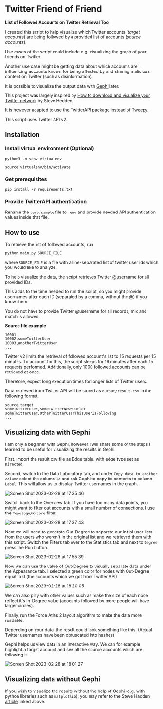 # Twitter Friend of Friend
**List of Followed Accounts on Twitter Retrieval Tool**

I created this script to help visualize which Twitter accounts (_target accounts_) are being followed by a provided list of accounts (_source accounts_). 

Use cases of the script could include e.g. visualizing the graph of your friends on Twitter. 

Another use case might be getting data about which accounts are influencing accounts known for being affected by and sharing malicious content on Twitter (such as disinformation).

It is possible to visualize the output data with [Gephi](https://gephi.org/) later.

This project was largely inspired by [How to download and visualize your Twitter network](https://towardsdatascience.com/how-to-download-and-visualize-your-twitter-network-f009dbbf107b) by Steve Hedden.

It is however adapted to use the TwitterAPI package instead of Tweepy.

This script uses Twitter API v2.

## Installation

### Install virtual environment (Optional)
```
python3 -m venv virtualenv

source virtualenv/bin/activate
```

### Get prerequisites
```
pip install -r requirements.txt
```

### Provide TwitterAPI authentication
Rename the `.env.sample` file to `.env` and provide needed API authentication values inside that file.

## How to use

To retrieve the list of followed accounts, run
```
python main.py SOURCE_FILE
```
where `SOURCE_FILE` is a file with a line-separated list of twitter user ids which you would like to analyze.

To help visualize the data, the script retrieves Twitter @username for all provided IDs.

This adds to the time needed to run the script, so you might provide usernames after each ID (separated by a comma, without the @) if you know them.

You do not have to provide Twitter @username for all records, mix and match is allowed.

**Source file example**
```
10001
10002,someTwitterUser
10003,anotherTwitterUser
...
```

Twitter v2 limits the retrieval of followed account's list to 15 requests per 15 minutes.
To account for this, the script sleeps for 16 minutes after each 15 requests performed.
Additionally, only 1000 followed accounts can be retrieved at once.

Therefore, expect long execution times for longer lists of Twitter users.

Data retrieved from Twitter API will be stored as `output/result.csv` in the following format.
```csv
source,target
someTwitterUser,SomeTwitterNewsOutlet
someTwitterUser,OtherTwitterUserThisUserIsFollowing
...
```

## Visualizing data with Gephi

I am only a beginner with Gephi, however I will share some of the steps I learned to be useful for visualizing the results in Gephi.

First, import the result csv file as Edge table, with edge type set as `Directed`.

Second, switch to the Data Laboratory tab, and under `Copy data to another column` select the column `Id` and ask Gephi to copy its contents to column `Label`. This will allow us to display Twitter usernames in the graph.

![Screen Shot 2023-02-28 at 17 35 46](https://user-images.githubusercontent.com/10202752/221928398-bb23b4ea-50f9-4212-974e-709c05fc9b94.png)

Switch back to the Overview tab. If you have too many data points, you might want to filter out accounts with a small number of connections. I use the `Topology/K-core` filter. 

![Screen Shot 2023-02-28 at 17 37 43](https://user-images.githubusercontent.com/10202752/221928454-d2064d03-f96b-4c1f-b9c3-59c0e703aab9.png)

Next we will need to generate Out-Degree to separate our initial user lists from the users who weren't in the original list and we retrieved them with this script. Switch the Filters tab over to the Statistics tab and next to `Degree` press the Run button.

![Screen Shot 2023-02-28 at 17 55 39](https://user-images.githubusercontent.com/10202752/221928492-c1c75dc9-cf18-4742-9dbe-a133e951c7cc.png)

Now we can use the value of Out-Degree to visually separate data under the Appearance tab. I selected a green color for nodes with Out-Degree equal to 0 (the accounts which we got from Twitter API)

![Screen Shot 2023-02-28 at 18 20 05](https://user-images.githubusercontent.com/10202752/221929045-8101fa60-1a2a-4b08-8d64-9564136f3adf.png)

We can also play with other values such as make the size of each node reflect it's In-Degree value (acocunts followed by more people will have larger circles).

Finally, run the Force Atlas 2 layout algorithm to make the data more readable. 

Depending on your data, the result could look something like this. (Actual Twitter usernames have been obfuscated into hashes)

Gephi helps us view data in an interactive way. We can for example highlight a target account and see all the source accounts which are following it.

![Screen Shot 2023-02-28 at 18 01 27](https://user-images.githubusercontent.com/10202752/221928626-59974d4d-7f77-4ca3-b45e-1e2f54d99ce9.png)

## Visualizing data without Gephi

If you wish to visualize the results without the help of Gephi (e.g. with python libraries such as `matplotlib`), you may refer to the Steve Hadden [article](https://towardsdatascience.com/how-to-download-and-visualize-your-twitter-network-f009dbbf107b) linked above.
